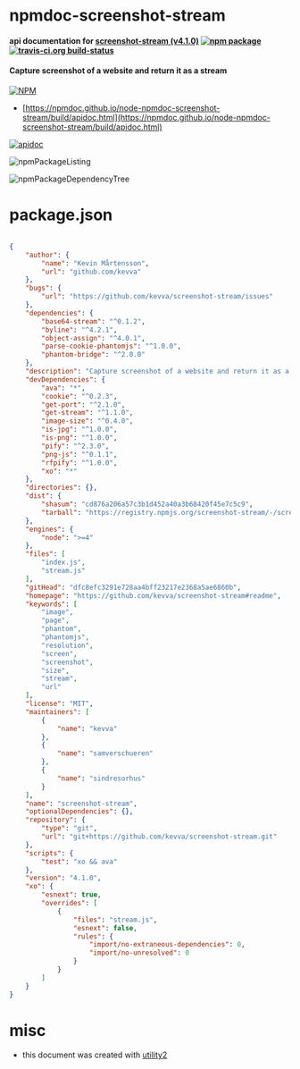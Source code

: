 # npmdoc-screenshot-stream

#### api documentation for  [screenshot-stream (v4.1.0)](https://github.com/kevva/screenshot-stream#readme)  [![npm package](https://img.shields.io/npm/v/npmdoc-screenshot-stream.svg?style=flat-square)](https://www.npmjs.org/package/npmdoc-screenshot-stream) [![travis-ci.org build-status](https://api.travis-ci.org/npmdoc/node-npmdoc-screenshot-stream.svg)](https://travis-ci.org/npmdoc/node-npmdoc-screenshot-stream)

#### Capture screenshot of a website and return it as a stream

[![NPM](https://nodei.co/npm/screenshot-stream.png?downloads=true&downloadRank=true&stars=true)](https://www.npmjs.com/package/screenshot-stream)

- [https://npmdoc.github.io/node-npmdoc-screenshot-stream/build/apidoc.html](https://npmdoc.github.io/node-npmdoc-screenshot-stream/build/apidoc.html)

[![apidoc](https://npmdoc.github.io/node-npmdoc-screenshot-stream/build/screenCapture.buildCi.browser.%252Ftmp%252Fbuild%252Fapidoc.html.png)](https://npmdoc.github.io/node-npmdoc-screenshot-stream/build/apidoc.html)

![npmPackageListing](https://npmdoc.github.io/node-npmdoc-screenshot-stream/build/screenCapture.npmPackageListing.svg)

![npmPackageDependencyTree](https://npmdoc.github.io/node-npmdoc-screenshot-stream/build/screenCapture.npmPackageDependencyTree.svg)



# package.json

```json

{
    "author": {
        "name": "Kevin Mårtensson",
        "url": "github.com/kevva"
    },
    "bugs": {
        "url": "https://github.com/kevva/screenshot-stream/issues"
    },
    "dependencies": {
        "base64-stream": "^0.1.2",
        "byline": "^4.2.1",
        "object-assign": "^4.0.1",
        "parse-cookie-phantomjs": "^1.0.0",
        "phantom-bridge": "^2.0.0"
    },
    "description": "Capture screenshot of a website and return it as a stream",
    "devDependencies": {
        "ava": "*",
        "cookie": "^0.2.3",
        "get-port": "^2.1.0",
        "get-stream": "^1.1.0",
        "image-size": "^0.4.0",
        "is-jpg": "^1.0.0",
        "is-png": "^1.0.0",
        "pify": "^2.3.0",
        "png-js": "^0.1.1",
        "rfpify": "^1.0.0",
        "xo": "*"
    },
    "directories": {},
    "dist": {
        "shasum": "cd876a206a57c3b1d452a40a3b68420f45e7c5c9",
        "tarball": "https://registry.npmjs.org/screenshot-stream/-/screenshot-stream-4.1.0.tgz"
    },
    "engines": {
        "node": ">=4"
    },
    "files": [
        "index.js",
        "stream.js"
    ],
    "gitHead": "dfc8efc3291e728aa4bff23217e2368a5ae6860b",
    "homepage": "https://github.com/kevva/screenshot-stream#readme",
    "keywords": [
        "image",
        "page",
        "phantom",
        "phantomjs",
        "resolution",
        "screen",
        "screenshot",
        "size",
        "stream",
        "url"
    ],
    "license": "MIT",
    "maintainers": [
        {
            "name": "kevva"
        },
        {
            "name": "samverschueren"
        },
        {
            "name": "sindresorhus"
        }
    ],
    "name": "screenshot-stream",
    "optionalDependencies": {},
    "repository": {
        "type": "git",
        "url": "git+https://github.com/kevva/screenshot-stream.git"
    },
    "scripts": {
        "test": "xo && ava"
    },
    "version": "4.1.0",
    "xo": {
        "esnext": true,
        "overrides": [
            {
                "files": "stream.js",
                "esnext": false,
                "rules": {
                    "import/no-extraneous-dependencies": 0,
                    "import/no-unresolved": 0
                }
            }
        ]
    }
}
```



# misc
- this document was created with [utility2](https://github.com/kaizhu256/node-utility2)
